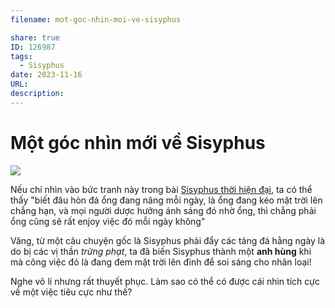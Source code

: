 ```yaml
---
filename: mot-goc-nhin-moi-ve-sisyphus

share: true
ID: 126987
tags:
  - Sisyphus
date: 2023-11-16
URL: 
description: 
---
```

# Một góc nhìn mới về Sisyphus

![](https://i.imgur.com/SP5avNZ.png)

Nếu chỉ nhìn vào bức tranh này trong bài [Sisyphus thời hiện đại](./sisyphus-thoi-hien-dai.md), ta có thể thấy "biết đâu hòn đá ổng đang nâng mỗi ngày, là ổng đang kéo mặt trời lên chẳng hạn, và mọi người dược hưởng ánh sáng đó nhờ ổng, thì chẳng phải ổng cũng sẽ rất enjoy việc đó mỗi ngày không"

Vâng, từ một câu chuyện gốc là Sisyphus phải đẩy các tảng đá hằng ngày là do bị các vị thần *trừng phạt*, ta đã biến Sisyphus thành một **anh hùng** khi mà công việc đó là đang đem mặt trời lên đỉnh để soi sáng cho nhân loại!

Nghe vô lí nhưng rất thuyết phục. Làm sao có thể có được cái nhìn tích cực về một việc tiêu cực như thế?

